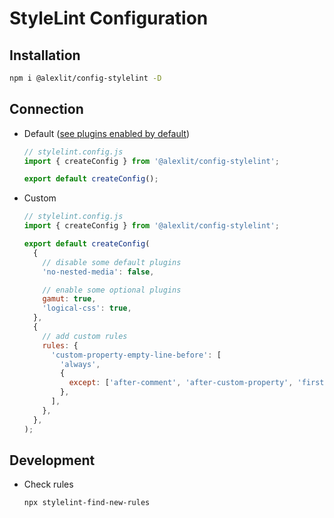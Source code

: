 # StyleLint Configuration

## Installation

```sh
npm i @alexlit/config-stylelint -D
```

## Connection

- Default
  ([see plugins enabled by default](https://github.com/alex-lit/lint-kit/blob/master/packages/config-stylelint/index.js))

  ```js
  // stylelint.config.js
  import { createConfig } from '@alexlit/config-stylelint';

  export default createConfig();
  ```

- Custom

  ```js
  // stylelint.config.js
  import { createConfig } from '@alexlit/config-stylelint';

  export default createConfig(
    {
      // disable some default plugins
      'no-nested-media': false,

      // enable some optional plugins
      gamut: true,
      'logical-css': true,
    },
    {
      // add custom rules
      rules: {
        'custom-property-empty-line-before': [
          'always',
          {
            except: ['after-comment', 'after-custom-property', 'first-nested'],
          },
        ],
      },
    },
  );
  ```

## Development

- Check rules

  ```sh
  npx stylelint-find-new-rules
  ```
